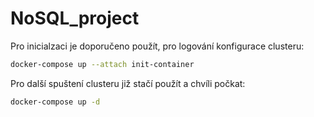 # NoSQL_project

Pro inicialzaci je doporučeno použít, pro logování konfigurace clusteru:
```bash
docker-compose up --attach init-container
```

Pro další spuštení clusteru již stačí použít a chvíli počkat:
```bash
docker-compose up -d
```
